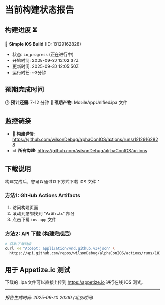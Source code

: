 # 当前构建状态报告

## 构建进度 ⏳
🔄 **Simple iOS Build** (ID: 18129162828)
- 状态: `in_progress` (正在进行中)
- 开始时间: 2025-09-30 12:02:37Z
- 更新时间: 2025-09-30 12:05:50Z
- 运行时长: ~3分钟

## 预期完成时间
⏱️ **预计还需**: 7-12 分钟
📱 **预期产物**: MobileAppUnified.ipa 文件

## 监控链接
- 🔗 **构建详情**: https://github.com/wilsonDebug/alphaConIOS/actions/runs/18129162828
- 📊 **所有构建**: https://github.com/wilsonDebug/alphaConIOS/actions

## 下载说明
构建完成后，您可以通过以下方式下载 iOS 文件：

### 方法1: GitHub Actions Artifacts
1. 访问构建页面
2. 滚动到底部找到 "Artifacts" 部分
3. 点击下载 `ios-app` 文件

### 方法2: API 下载 (构建完成后)
```bash
# 获取下载链接
curl -H "Accept: application/vnd.github.v3+json" \
  https://api.github.com/repos/wilsonDebug/alphaConIOS/actions/runs/18129162828/artifacts
```

## 用于 Appetize.io 测试
下载的 .ipa 文件可以直接上传到 https://appetize.io 进行在线 iOS 测试。

---
*报告生成时间: 2025-09-30 20:00 (北京时间)*